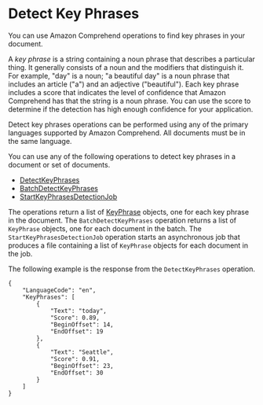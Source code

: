 # Detect Key Phrases<a name="how-key-phrases"></a>

You can use Amazon Comprehend operations to find key phrases in your document\.

A *key phrase* is a string containing a noun phrase that describes a particular thing\. It generally consists of a noun and the modifiers that distinguish it\. For example, "day" is a noun; "a beautiful day" is a noun phrase that includes an article \("a"\) and an adjective \("beautiful"\)\. Each key phrase includes a score that indicates the level of confidence that Amazon Comprehend has that the string is a noun phrase\. You can use the score to determine if the detection has high enough confidence for your application\.

Detect key phrases operations can be performed using any of the primary languages supported by Amazon Comprehend\. All documents must be in the same language\.

You can use any of the following operations to detect key phrases in a document or set of documents\.
+ [DetectKeyPhrases](API_DetectKeyPhrases.md)
+ [BatchDetectKeyPhrases](API_BatchDetectKeyPhrases.md)
+ [StartKeyPhrasesDetectionJob](API_StartKeyPhrasesDetectionJob.md)

The operations return a list of [KeyPhrase](API_KeyPhrase.md) objects, one for each key phrase in the document\. The `BatchDetectKeyPhrases` operation returns a list of `KeyPhrase` objects, one for each document in the batch\. The `StartKeyPhrasesDetectionJob` operation starts an asynchronous job that produces a file containing a list of `KeyPhrase` objects for each document in the job\.

The following example is the response from the `DetectKeyPhrases` operation\.

```
{
    "LanguageCode": "en",
    "KeyPhrases": [
        {
            "Text": "today",
            "Score": 0.89,
            "BeginOffset": 14,
            "EndOffset": 19
        },
        {
            "Text": "Seattle",
            "Score": 0.91,
            "BeginOffset": 23,
            "EndOffset": 30
        }
    ]
}
```